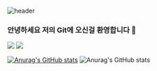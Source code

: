 
<!--
**danbeekimm/danbeekimm** is a ✨ _special_ ✨ repository because its `README.md` (this file) appears on your GitHub profile.

Here are some ideas to get you started:

- 🔭 I’m currently working on ...
- 🌱 I’m currently learning ...
- 👯 I’m looking to collaborate on ...
- 🤔 I’m looking for help with ...
- 💬 Ask me about ...
- 📫 How to reach me: ...
- 😄 Pronouns: ...
- ⚡ Fun fact: ...
-->

![header](https://capsule-render.vercel.app/api?type=waving&color=0:EEFF00,100:a82da8&height=300&section=header&text=DanBee's_GitHub&animation=fadeIn)
### 안녕하세요 저의 Git에 오신걸 환영합니다 👋

<a href="https://velog.io/@danbeekimm"><img src="https://img.shields.io/badge/Velog-3DDC84?style=flat-square&logo=Blogger&logoColor=white"/></a>
<a href="" target="_blank"><img src="https://img.shields.io/badge/Spring-#6DB33F?style=flat&&logo=appveyor&logoColor=000000"/></a>

[![Anurag's GitHub stats](https://github-readme-stats.vercel.app/api?username=danbeekim)](https://github.com/anuraghazra/github-readme-stats)
![Anurag's GitHub stats](https://github-readme-stats.vercel.app/api?username=danbeekim&hide=contribs,prs)
